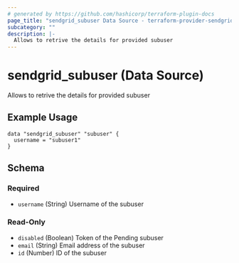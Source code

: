 ```yaml
---
# generated by https://github.com/hashicorp/terraform-plugin-docs
page_title: "sendgrid_subuser Data Source - terraform-provider-sendgrid"
subcategory: ""
description: |-
  Allows to retrive the details for provided subuser
---
```


# sendgrid_subuser (Data Source)

Allows to retrive the details for provided subuser

## Example Usage

```hcl
data "sendgrid_subuser" "subuser" {
  username = "subuser1"
}
```

<!-- schema generated by tfplugindocs -->
## Schema

### Required

- `username` (String) Username of the subuser

### Read-Only

- `disabled` (Boolean) Token of the Pending subuser
- `email` (String) Email address of the subuser
- `id` (Number) ID of the subuser
